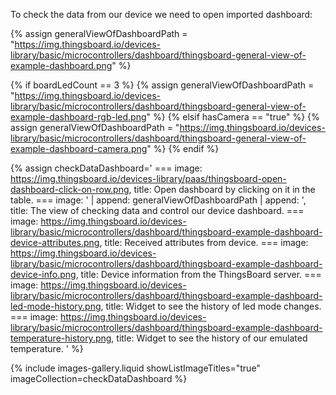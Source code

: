 
To check the data from our device we need to open imported dashboard:  

{% assign generalViewOfDashboardPath = "https://img.thingsboard.io/devices-library/basic/microcontrollers/dashboard/thingsboard-general-view-of-example-dashboard.png" %}

{% if boardLedCount == 3 %}
{% assign generalViewOfDashboardPath = "https://img.thingsboard.io/devices-library/basic/microcontrollers/dashboard/thingsboard-general-view-of-example-dashboard-rgb-led.png" %}
{% elsif hasCamera == "true" %}
{% assign generalViewOfDashboardPath = "https://img.thingsboard.io/devices-library/basic/microcontrollers/dashboard/thingsboard-general-view-of-example-dashboard-camera.png" %}
{% endif %}

{% assign checkDataDashboard='
    ===
        image: https://img.thingsboard.io/devices-library/paas/thingsboard-open-dashboard-click-on-row.png,
        title: Open dashboard by clicking on it in the table.
    ===
        image: ' | append: generalViewOfDashboardPath | append: ',
        title: The view of checking data and control our device dashboard.
    ===
        image: https://img.thingsboard.io/devices-library/basic/microcontrollers/dashboard/thingsboard-example-dashboard-device-attributes.png,
        title: Received attributes from device.
    ===
        image: https://img.thingsboard.io/devices-library/basic/microcontrollers/dashboard/thingsboard-example-dashboard-device-info.png,
        title: Device information from the ThingsBoard server.
    ===
        image: https://img.thingsboard.io/devices-library/basic/microcontrollers/dashboard/thingsboard-example-dashboard-led-mode-history.png,
        title: Widget to see the history of led mode changes.
    ===
        image: https://img.thingsboard.io/devices-library/basic/microcontrollers/dashboard/thingsboard-example-dashboard-temperature-history.png,
        title: Widget to see the history of our emulated temperature.
'
%}

{% include images-gallery.liquid showListImageTitles="true" imageCollection=checkDataDashboard %}
